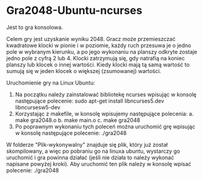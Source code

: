 # Gra2048-Ubuntu-ncurses

Jest to gra konsolowa.

Celem gry jest uzyskanie wyniku 2048. Gracz może przemieszczać kwadratowe klocki w pionie i w poziomie, każdy ruch przesuwa je o jedno pole w wybranym kierunku, a po jego wykonaniu na planszy odkryte zostaje jedno pole z cyfrą 2 lub 4. Klocki zatrzymują się, gdy natrafią na koniec planszy lub klocek o innej wartości. Kiedy klocki mają tą samą wartość to sumują się w jeden klocek o większej (zsumowanej) wartości.

Uruchomienie gry na Linux Ubuntu:
1. Na początku należy zainstalować bibliotekę ncurses wpisując w konsolę następujące polecenie:
  sudo apt-get install libncurses5.dev libncursesw5-dev
2. Korzystając z makefile, w konsolę wpisujemy następujące polecenia:
   a. make gra2048.o
   b. make main.o
   c. make gra2048
3. Po poprawnym wykonaniu tych poleceń można uruchomić grę wpisując w konsolę następujące polecenie:
   ./gra2048
   
 W folderze "Plik-wykonywalny" znajduje się plik, który już został skompilowany, a więc po pobraniu go na linuxa ubuntu, wystarczy go uruchomić i gra powinna działać (jeśli nie działa to należy wykonać napisane powyżej kroki). Aby uruchomić ten plik należy w konsolę wpisać polecenie:
  ./gra2048

